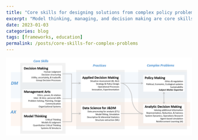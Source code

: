```yaml
---
title: "Core skills for designing solutions from complex policy problems"
excerpt: "Model thinking, managing, and decision making are core skills for complex problem solvers."
date: 2023-01-03
categories: blog
tags: [frameworks, education]
permalink: /posts/core-skills-for-complex-problems
---
```


![Foundational Skills for policy design](/assets/images/core-skills-complex-problems.png)
